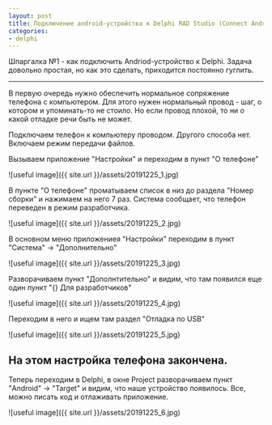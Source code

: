 ```yaml
---
layout: post
title: Подключение android-устройства к Delphi RAD Studio (Connect Android device to Delphi RAD Studio).
categories: 
- delphi
---
```


Шпаргалка №1 - как подключить Andriod-устройство к Delphi.
Задача довольно простая, но как это сделать, приходится постоянно гуглить.

---

В первую очередь нужно обеспечить нормальное сопряжение телефона с компьютером. Для этого нужен нормальный провод - шаг, 
о котором и упоминать-то не стоило. Но если провод плохой, то ни о какой отладке речи быть не может.

Подключаем телефон к компьютеру проводом. Другого способа нет. Включаем режим передачи файлов.

Вызываем приложение "Настройки" и переходим в пункт "О телефоне"

![useful image]({{ site.url }}/assets/20191225_1.jpg)

В пункте "О телефоне" проматываем список в низ до раздела "Номер сборки" и нажимаем на него 7 раз.
Система сообщает, что телефон переведен в режим разработчика.

![useful image]({{ site.url }}/assets/20191225_2.jpg)

В основном меню приложениея "Настройки" переходим в пункт "Система" -> "Дополнительно"

![useful image]({{ site.url }}/assets/20191225_3.jpg)

Разворачиваем пункт "Дополнтительно" и видим, что там появился еще один пункт "{} Для разработчиков"

![useful image]({{ site.url }}/assets/20191225_4.jpg)

Переходим в него и ищем там раздел "Отладка по USB"

![useful image]({{ site.url }}/assets/20191225_5.jpg)

## На этом настройка телефона закончена.

Теперь переходим в Delphi, в окне Project разворачиваем пункт "Android" -> "Target" и видим, что наше устройство появилось.
Все, можно писать код и отлаживать приложение.

![useful image]({{ site.url }}/assets/20191225_6.jpg)




